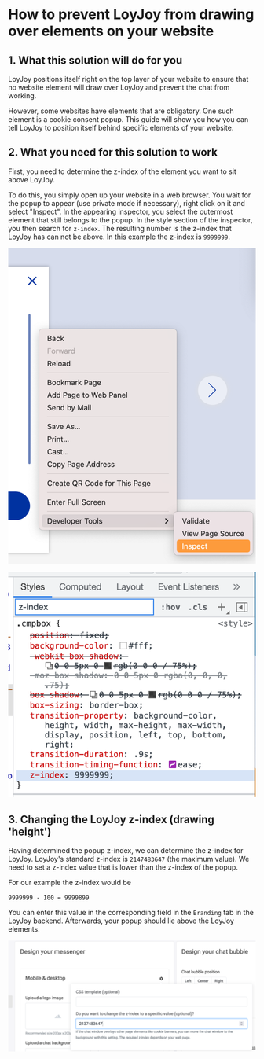 # How to prevent LoyJoy from drawing over elements on your website

## 1. What this solution will do for you

LoyJoy positions itself right on the top layer of your website to ensure that
no website element will draw over LoyJoy and prevent the chat from working.

However, some websites have elements that are obligatory. One such element is
a cookie consent popup. This guide will show you how you can tell LoyJoy to
position itself behind specific elements of your website.

## 2. What you need for this solution to work

First, you need to determine the z-index of the element you want to sit above LoyJoy.

To do this, you simply open up your website in a web browser. You wait for the
popup to appear (use private mode if necessary), right click on it and select
"Inspect". In the appearing inspector, you select the outermost element that
still belongs to the popup. In the style section of the inspector, you then
search for `z-index`. The resulting number is the z-index that LoyJoy has can
not be above. In this example the z-index is `9999999`.

<p align="center">
  <img src="inspect.png" alt="Inspect the popup" title="Inspect the popup" width="800"/>
</p>

<p align="center">
  <img src="style.png" alt="Find the z-index" title="Find the z-index" width="800"/>
</p>

## 3. Changing the LoyJoy z-index (drawing 'height')

Having determined the popup z-index, we can determine the z-index for LoyJoy.
LoyJoy's standard z-index is `2147483647` (the maximum value). We need to set a
z-index value that is lower than the z-index of the popup.

For our example the z-index would be

```
9999999 - 100 = 9999899
```

You can enter this value in the corresponding field in the `Branding` tab in
the LoyJoy backend. Afterwards, your popup should lie above the LoyJoy
elements.

<p align="center">
  <img src="branding.png" alt="Set the z-index" title="Set the z-index" width="800"/>
</p>
